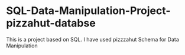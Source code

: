 # SQL-Data-Manipulation-Project-pizzahut-databse
This is a project based on SQL. I have used pizzzahut Schema for Data Manipulation
